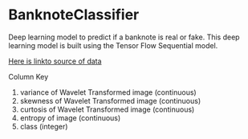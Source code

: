 # BanknoteClassifier
Deep learning model to predict if a banknote is real or fake. This deep learning model is built using the Tensor Flow Sequential model.

[Here is linkto source of data](https://archive.ics.uci.edu/ml/datasets/banknote+authentication)


Column Key
1. variance of Wavelet Transformed image (continuous) 
2. skewness of Wavelet Transformed image (continuous) 
3. curtosis of Wavelet Transformed image (continuous) 
4. entropy of image (continuous) 
5. class (integer)
